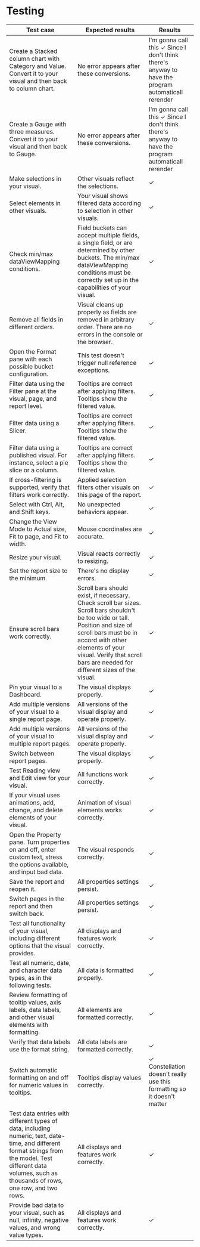 # Testing

| Test case | Expected results | Results |
|---        |---               |---      |
| Create a Stacked column chart with Category and Value. Convert it to your visual and then back to column chart. | No error appears after these conversions. | I'm gonna call this ✓ Since I don't think there's anyway to have the program automaticall rerender  |
| Create a Gauge with three measures. Convert it to your visual and then back to Gauge. | No error appears after these conversions. | I'm gonna call this ✓ Since I don't think there's anyway to have the program automaticall rerender |
| Make selections in your visual. | Other visuals reflect the selections. | ✓ |
| Select elements in other visuals. | Your visual shows filtered data according to selection in other visuals. | ✓ |
| Check min/max dataViewMapping conditions. | Field buckets can accept multiple fields, a single field, or are determined by other buckets. The min/max dataViewMapping conditions must be correctly set up in the capabilities of your visual. | ✓ |
| Remove all fields in different orders. | Visual cleans up properly as fields are removed in arbitrary order. There are no errors in the console or the browser. | ✓ |
| Open the Format pane with each possible bucket configuration. | This test doesn't trigger null reference exceptions. | ✓ |
| Filter data using the Filter pane at the visual, page, and report level. | Tooltips are correct after applying filters. Tooltips show the filtered value. | ✓ |
| Filter data using a Slicer. | Tooltips are correct after applying filters. Tooltips show the filtered value. | ✓ |
| Filter data using a published visual. For instance, select a pie slice or a column. | Tooltips are correct after applying filters. Tooltips show the filtered value. | ✓ |
| If cross-filtering is supported, verify that filters work correctly. | Applied selection filters other visuals on this page of the report. | ✓ |
| Select with Ctrl, Alt, and Shift keys. | No unexpected behaviors appear. | ✓ |
| Change the View Mode to Actual size, Fit to page, and Fit to width. | Mouse coordinates are accurate. | ✓  |
| Resize your visual. | Visual reacts correctly to resizing. | ✓ |
| Set the report size to the minimum. | There's no display errors. | ✓ |
| Ensure scroll bars work correctly. | Scroll bars should exist, if necessary. Check scroll bar sizes. Scroll bars shouldn't be too wide or tall. Position and size of scroll bars must be in accord with other elements of your visual. Verify that scroll bars are needed for different sizes of the visual. | ✓ |
| Pin your visual to a Dashboard. | The visual displays properly. | ✓ |
| Add multiple versions of your visual to a single report page. | All versions of the visual display and operate properly. | ✓ |
| Add multiple versions of your visual to multiple report pages. | All versions of the visual display and operate properly. | ✓ |
| Switch between report pages. | The visual displays properly. | ✓ |
| Test Reading view and Edit view for your visual. | All functions work correctly. | ✓ |
| If your visual uses animations, add, change, and delete elements of your visual. | Animation of visual elements works correctly. | ✓ |
| Open the Property pane. Turn properties on and off, enter custom text, stress the options available, and input bad data. | The visual responds correctly. | ✓ |
| Save the report and reopen it. | All properties settings persist. | ✓ |
| Switch pages in the report and then switch back. | All properties settings persist. | ✓ |
| Test all functionality of your visual, including different options that the visual provides. | All displays and features work correctly. | ✓ |
| Test all numeric, date, and character data types, as in the following tests. | All data is formatted properly. | ✓ |
| Review formatting of tooltip values, axis labels, data labels, and other visual elements with formatting. | All elements are formatted correctly. | ✓ |
| Verify that data labels use the format string. | All data labels are formatted correctly. | ✓ |
| Switch automatic formatting on and off for numeric values in tooltips. | Tooltips display values correctly. | ✓ Constellation doesn't really use this formatting so it doesn't matter |
| Test data entries with different types of data, including numeric, text, date-time, and different format strings from the model. Test different data volumes, such as thousands of rows, one row, and two rows. | All displays and features work correctly. | ✓ |
| Provide bad data to your visual, such as null, infinity, negative values, and wrong value types. | All displays and features work correctly. | ✓ |
